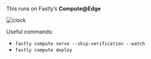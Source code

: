 This runs on Fastly’s **Compute@Edge**

![clock](https://manually-emerging-asp.edgecompute.app/clock.svg)

Useful commands:
- `fastly compute serve --skip-verification --watch`
- `fastly compute deploy`
